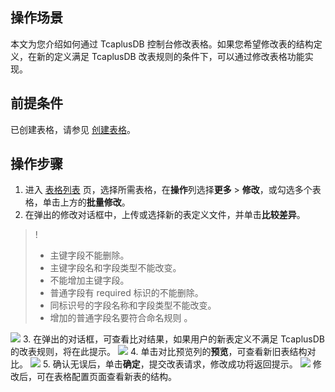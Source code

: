 ## 操作场景 
本文为您介绍如何通过 TcaplusDB 控制台修改表格。如果您希望修改表的结构定义，在新的定义满足 TcaplusDB 改表规则的条件下，可以通过修改表格功能实现。

## 前提条件
已创建表格，请参见 [创建表格](https://cloud.tencent.com/document/product/596/38808)。

## 操作步骤
1. 进入 [表格列表](https://console.cloud.tencent.com/tcaplusdb/table) 页，选择所需表格，在**操作**列选择**更多** > **修改**，或勾选多个表格，单击上方的**批量修改**。
2. 在弹出的修改对话框中，上传或选择新的表定义文件，并单击**比较差异**。
>! 
>- 主键字段不能删除。
>- 主键字段名和字段类型不能改变。
>- 不能增加主键字段。
>- 普通字段有 required 标识的不能删除。
>- 同标识号的字段名称和字段类型不能改变。
>- 增加的普通字段名要符合命名规则 。
>
![](https://main.qcloudimg.com/raw/b1ca9a7c29824d6f8c75442d538e0f0d.png)
3. 在弹出的对话框，可查看比对结果，如果用户的新表定义不满足 TcaplusDB 的改表规则，将在此提示。
![](https://main.qcloudimg.com/raw/2d088531c0a33cac9777e04f3db58711.png)
4. 单击对比预览列的**预览**，可查看新旧表结构对比。
![](https://main.qcloudimg.com/raw/08a4a67bfc8e4134dad040cd38c94dd3.png)
5. 确认无误后，单击**确定**，提交改表请求，修改成功将返回提示。
![](https://main.qcloudimg.com/raw/ea94419e22af5e3fa8eba43493ee7fc1.png)
修改后，可在表格配置页面查看新表的结构。
   
